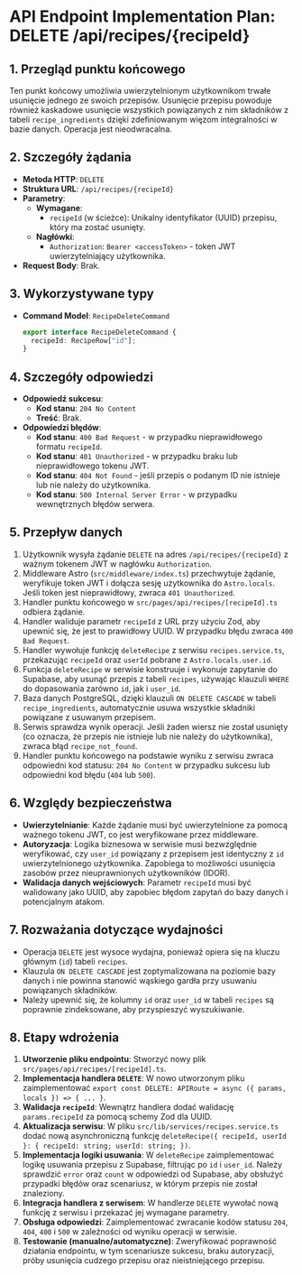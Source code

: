 # API Endpoint Implementation Plan: DELETE /api/recipes/{recipeId}

## 1. Przegląd punktu końcowego
Ten punkt końcowy umożliwia uwierzytelnionym użytkownikom trwałe usunięcie jednego ze swoich przepisów. Usunięcie przepisu powoduje również kaskadowe usunięcie wszystkich powiązanych z nim składników z tabeli `recipe_ingredients` dzięki zdefiniowanym więzom integralności w bazie danych. Operacja jest nieodwracalna.

## 2. Szczegóły żądania
- **Metoda HTTP**: `DELETE`
- **Struktura URL**: `/api/recipes/{recipeId}`
- **Parametry**:
  - **Wymagane**:
    - `recipeId` (w ścieżce): Unikalny identyfikator (UUID) przepisu, który ma zostać usunięty.
  - **Nagłówki**:
    - `Authorization`: `Bearer <accessToken>` - token JWT uwierzytelniający użytkownika.
- **Request Body**: Brak.

## 3. Wykorzystywane typy
- **Command Model**: `RecipeDeleteCommand`
  ```typescript
  export interface RecipeDeleteCommand {
    recipeId: RecipeRow["id"];
  }
  ```

## 4. Szczegóły odpowiedzi
- **Odpowiedź sukcesu**:
  - **Kod stanu**: `204 No Content`
  - **Treść**: Brak.
- **Odpowiedzi błędów**:
  - **Kod stanu**: `400 Bad Request` - w przypadku nieprawidłowego formatu `recipeId`.
  - **Kod stanu**: `401 Unauthorized` - w przypadku braku lub nieprawidłowego tokenu JWT.
  - **Kod stanu**: `404 Not Found` - jeśli przepis o podanym ID nie istnieje lub nie należy do użytkownika.
  - **Kod stanu**: `500 Internal Server Error` - w przypadku wewnętrznych błędów serwera.

## 5. Przepływ danych
1.  Użytkownik wysyła żądanie `DELETE` na adres `/api/recipes/{recipeId}` z ważnym tokenem JWT w nagłówku `Authorization`.
2.  Middleware Astro (`src/middleware/index.ts`) przechwytuje żądanie, weryfikuje token JWT i dołącza sesję użytkownika do `Astro.locals`. Jeśli token jest nieprawidłowy, zwraca `401 Unauthorized`.
3.  Handler punktu końcowego w `src/pages/api/recipes/[recipeId].ts` odbiera żądanie.
4.  Handler waliduje parametr `recipeId` z URL przy użyciu Zod, aby upewnić się, że jest to prawidłowy UUID. W przypadku błędu zwraca `400 Bad Request`.
5.  Handler wywołuje funkcję `deleteRecipe` z serwisu `recipes.service.ts`, przekazując `recipeId` oraz `userId` pobrane z `Astro.locals.user.id`.
6.  Funkcja `deleteRecipe` w serwisie konstruuje i wykonuje zapytanie do Supabase, aby usunąć przepis z tabeli `recipes`, używając klauzuli `WHERE` do dopasowania zarówno `id`, jak i `user_id`.
7.  Baza danych PostgreSQL, dzięki klauzuli `ON DELETE CASCADE` w tabeli `recipe_ingredients`, automatycznie usuwa wszystkie składniki powiązane z usuwanym przepisem.
8.  Serwis sprawdza wynik operacji. Jeśli żaden wiersz nie został usunięty (co oznacza, że przepis nie istnieje lub nie należy do użytkownika), zwraca błąd `recipe_not_found`.
9.  Handler punktu końcowego na podstawie wyniku z serwisu zwraca odpowiedni kod statusu: `204 No Content` w przypadku sukcesu lub odpowiedni kod błędu (`404` lub `500`).

## 6. Względy bezpieczeństwa
- **Uwierzytelnianie**: Każde żądanie musi być uwierzytelnione za pomocą ważnego tokenu JWT, co jest weryfikowane przez middleware.
- **Autoryzacja**: Logika biznesowa w serwisie musi bezwzględnie weryfikować, czy `user_id` powiązany z przepisem jest identyczny z `id` uwierzytelnionego użytkownika. Zapobiega to możliwości usunięcia zasobów przez nieuprawnionych użytkowników (IDOR).
- **Walidacja danych wejściowych**: Parametr `recipeId` musi być walidowany jako UUID, aby zapobiec błędom zapytań do bazy danych i potencjalnym atakom.

## 7. Rozważania dotyczące wydajności
- Operacja `DELETE` jest wysoce wydajna, ponieważ opiera się na kluczu głównym (`id`) tabeli `recipes`.
- Klauzula `ON DELETE CASCADE` jest zoptymalizowana na poziomie bazy danych i nie powinna stanowić wąskiego gardła przy usuwaniu powiązanych składników.
- Należy upewnić się, że kolumny `id` oraz `user_id` w tabeli `recipes` są poprawnie zindeksowane, aby przyspieszyć wyszukiwanie.

## 8. Etapy wdrożenia
1.  **Utworzenie pliku endpointu**: Stworzyć nowy plik `src/pages/api/recipes/[recipeId].ts`.
2.  **Implementacja handlera `DELETE`**: W nowo utworzonym pliku zaimplementować `export const DELETE: APIRoute = async ({ params, locals }) => { ... }`.
3.  **Walidacja `recipeId`**: Wewnątrz handlera dodać walidację `params.recipeId` za pomocą schemy Zod dla UUID.
4.  **Aktualizacja serwisu**: W pliku `src/lib/services/recipes.service.ts` dodać nową asynchroniczną funkcję `deleteRecipe({ recipeId, userId }: { recipeId: string; userId: string; })`.
5.  **Implementacja logiki usuwania**: W `deleteRecipe` zaimplementować logikę usuwania przepisu z Supabase, filtrując po `id` i `user_id`. Należy sprawdzić `error` oraz `count` w odpowiedzi od Supabase, aby obsłużyć przypadki błędów oraz scenariusz, w którym przepis nie został znaleziony.
6.  **Integracja handlera z serwisem**: W handlerze `DELETE` wywołać nową funkcję z serwisu i przekazać jej wymagane parametry.
7.  **Obsługa odpowiedzi**: Zaimplementować zwracanie kodów statusu `204`, `404`, `400` i `500` w zależności od wyniku operacji w serwisie.
8.  **Testowanie (manualne/automatyczne)**: Zweryfikować poprawność działania endpointu, w tym scenariusze sukcesu, braku autoryzacji, próby usunięcia cudzego przepisu oraz nieistniejącego przepisu.
